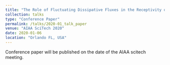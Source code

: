 ```yaml
---
title: "The Role of Fluctuating Dissipative Fluxes in the Receptivity of High-Speed Reacting Binary Mixtures to Kinetic Fluctuations"
collection: talks
type: "Conference Paper"
permalink: /talks/2020-01_talk_paper
venue: "AIAA SciTech 2020"
date: 2020-01-06
location: "Orlando FL, USA"
---
```


Conference paper will be published on the date of the AIAA scitech meeting.  
